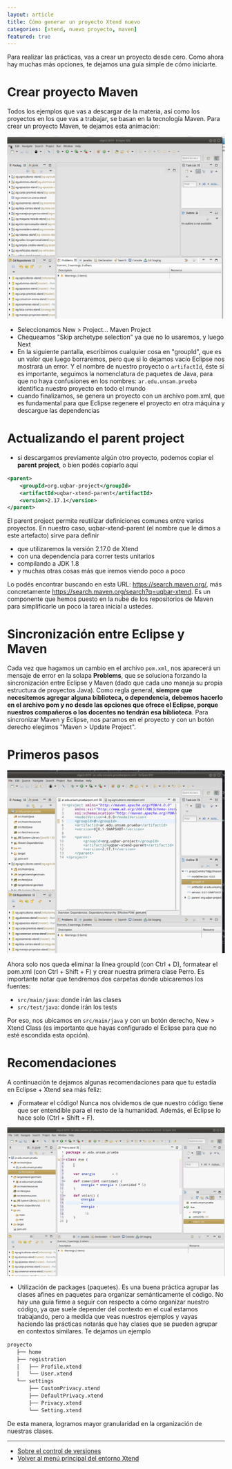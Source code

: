 ```yaml
---
layout: article
title: Cómo generar un proyecto Xtend nuevo
categories: [xtend, nuevo proyecto, maven]
featured: true
---
```


Para realizar las prácticas, vas a crear un proyecto desde cero. Como ahora hay muchas más opciones, te dejamos una guía simple de cómo iniciarte.

# Crear proyecto Maven

Todos los ejemplos que vas a descargar de la materia, así como los proyectos en los que vas a trabajar, se basan en la tecnología Maven. Para crear un proyecto Maven, te dejamos esta animación:

![image](/img/languages/creatingNewProject.gif)

- Seleccionamos New > Project... Maven Project
- Chequeamos "Skip archetype selection" ya que no lo usaremos, y luego Next
- En la siguiente pantalla, escribimos cualquier cosa en "groupId", que es un valor que luego borraremos, pero que si lo dejamos vacío Eclipse nos mostrará un error. Y el nombre de nuestro proyecto o `artifactId`, éste sí es importante, seguimos la nomenclatura de paquetes de Java, para que no haya confusiones en los nombres: `ar.edu.unsam.prueba` identifica nuestro proyecto en todo el mundo
- cuando finalizamos, se genera un proyecto con un archivo pom.xml, que es fundamental para que Eclipse regenere el proyecto en otra máquina y descargue las dependencias

# Actualizando el parent project

- si descargamos previamente algún otro proyecto, podemos copiar el **parent project**, o bien podés copiarlo aquí

```xml
<parent>
    <groupId>org.uqbar-project</groupId>
    <artifactId>uqbar-xtend-parent</artifactId>
    <version>2.17.1</version>
</parent>
```

El parent project permite reutilizar definiciones comunes entre varios proyectos. En nuestro caso, uqbar-xtend-parent (el nombre que le dimos a este artefacto) sirve para definir

- que utilizaremos la versión 2.17.0 de Xtend
- con una dependencia para correr tests unitarios
- compilando a JDK 1.8
- y muchas otras cosas más que iremos viendo poco a poco

Lo podés encontrar buscando en esta URL: https://search.maven.org/, más concretamente https://search.maven.org/search?q=uqbar-xtend. Es un componente que hemos puesto en la nube de los repositorios de Maven para simplificarle un poco la tarea inicial a ustedes.

# Sincronización entre Eclipse y Maven

Cada vez que hagamos un cambio en el archivo `pom.xml`, nos aparecerá un mensaje de error en la solapa **Problems**, que se soluciona forzando la sincronización entre Eclipse y Maven (dado que cada uno maneja su propia estructura de proyectos Java). Como regla general, **siempre que necesitemos agregar alguna biblioteca, o dependencia, debemos hacerlo en el archivo pom y no desde las opciones que ofrece el Eclipse, porque nuestros compañeros o los docentes no tendrán esa biblioteca**. Para sincronizar Maven y Eclipse, nos paramos en el proyecto y con un botón derecho elegimos "Maven > Update Project".

# Primeros pasos

![image](/img/languages/firstClass.gif)

Ahora solo nos queda eliminar la línea groupId (con Ctrl + D), formatear el pom.xml (con Ctrl + Shift + F) y crear nuestra primera clase Perro. Es importante notar que tendremos dos carpetas donde ubicaremos los fuentes:

- `src/main/java`: donde irán las clases
- `src/test/java`: donde irán los tests

Por eso, nos ubicamos en `src/main/java` y con un botón derecho, New > Xtend Class (es importante que hayas configurado el Eclipse para que no esté escondida esta opción). 

# Recomendaciones

A continuación te dejamos algunas recomendaciones para que tu estadía en Eclipse + Xtend sea más feliz:

- ¡Formatear el código! Nunca nos olvidemos de que nuestro código tiene que ser entendible para el resto de la humanidad. Además, el Eclipse lo hace solo (Ctrl + Shift + F).

![image](/img/languages/formattingCode.gif)

- Utilización de packages (paquetes). Es una buena práctica agrupar las clases afines en paquetes para organizar semánticamente el código. No hay una guía firme a seguir con respecto a cómo organizar nuestro código, ya que suele depender del contexto en el cual estamos trabajando, pero a medida que veas nuestros ejemplos y vayas haciendo las prácticas notarás que hay clases que se pueden agrupar en contextos similares. Te dejamos un ejemplo

```bash
proyecto
   ├── home
   ├── registration
   │   ├── Profile.xtend
   │   └── User.xtend
   └── settings
       ├── CustomPrivacy.xtend
       ├── DefaultPrivacy.xtend
       ├── Privacy.xtend
       └── Setting.xtend
```

De esta manera, logramos mayor granularidad en la organización de nuestras clases.
____

* [Sobre el control de versiones](xtend-amigandonos-git.html)
* [Volver al menú principal del entorno Xtend](xtend-principal.html)